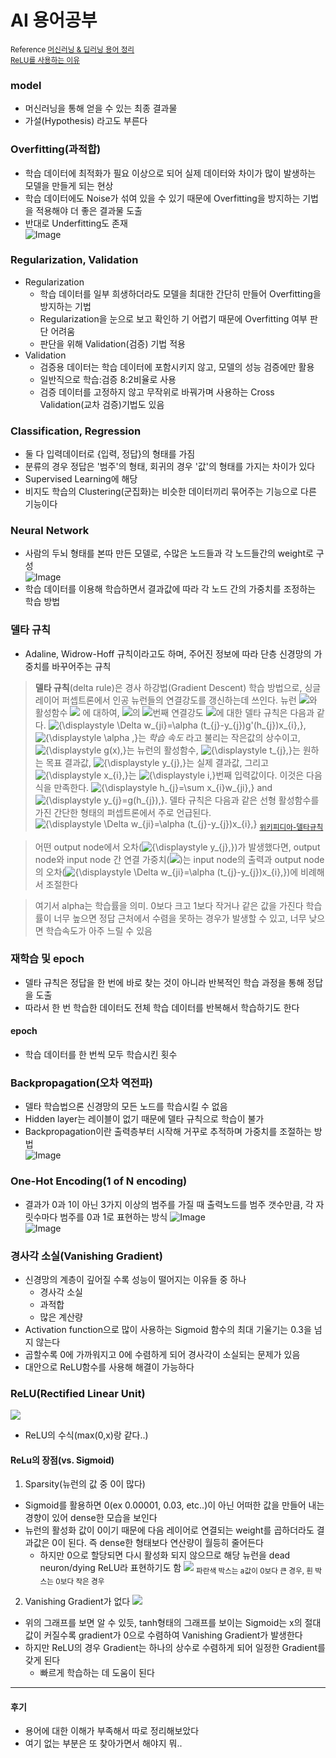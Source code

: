 # AI 용어공부
<sub>Reference
[머신러닝 & 딥러닝 용어 정리](https://snowdeer.github.io/machine-learning/2018/01/04/machine-learning-terminologies/)  
[ReLU를 사용하는 이유](https://joonable.tistory.com/2)</sub>
### model
- 머신러닝을 통해 얻을 수 있는 최종 결과물
- 가설(Hypothesis) 라고도 부른다

### Overfitting(과적합)
- 학습 데이터에 최적화가 필요 이상으로 되어 실제 데이터와 차이가 많이 발생하는 모델을 만들게 되는 현상
- 학습 데이터에도 Noise가 섞여 있을 수 있기 때문에 Overfitting을 방지하는 기법을 적용해야 더 좋은 결과물 도출
- 반대로 Underfitting도 존재  
![Image](https://snowdeer.github.io/assets/machine-learning/014.jpg)

### Regularization, Validation
- Regularization
	- 학습 데이터를 일부 희생하더라도 모델을 최대한 간단히 만들어 Overfitting을 방지하는 기법
	- Regularization을 눈으로 보고 확인하 기 어렵기 때문에 Overfitting 여부 판단 어려움
	- 판단을 위해 Validation(검증) 기법 적용
- Validation
	- 검증용 데이터는 학습 데이터에 포함시키지 않고, 모델의 성능 검증에만 활용
	- 일반직으로 학습:검증 8:2비율로 사용
	- 검증 데이터를 고정하지 않고 무작위로 바꿔가며 사용하는 Cross Validation(교차 검증)기법도 있음

### Classification, Regression
- 둘 다 입력데이터로 {입력, 정답}의 형태를 가짐
- 분류의 경우 정답은 '범주'의 형태, 회귀의 경우 '값'의 형태를 가지는 차이가 있다
- Supervised Learning에 해당
- 비지도 학습의 Clustering(군집화)는 비슷한 데이터끼리 묶어주는 기능으로 다른 기능이다

### Neural Network
- 사람의 두뇌 형태를 본따 만든 모델로, 수많은 노드들과 각 노드들간의 weight로 구성  
![Image](https://snowdeer.github.io/assets/machine-learning/018.png)
- 학습 데이터를 이용해 학습하면서 결과값에 따라 각 노드 간의 가중치를 조정하는 학습 방법

### 델타 규칙
- Adaline, Widrow-Hoff 규칙이라고도 하며, 주어진 정보에 따라 단층 신경망의 가중치를 바꾸어주는 규칙
>**델타 규칙**(delta rule)은 경사 하강법(Gradient Descent) 학습 방법으로, 싱글 레이어 퍼셉트론에서 인공  뉴런들의 연결강도를 갱신하는데 쓰인다. 뉴런 ![](https://wikimedia.org/api/rest_v1/media/math/render/svg/30f268d4be31700461b9f20cabb0724899ad5d27)와 활성함수  ![](https://wikimedia.org/api/rest_v1/media/math/render/svg/f7205fa02cb295a2fc35a03490e8e9276c57fd87)  에 대하여,  ![](https://wikimedia.org/api/rest_v1/media/math/render/svg/30f268d4be31700461b9f20cabb0724899ad5d27)의  ![](https://wikimedia.org/api/rest_v1/media/math/render/svg/a8288705aba0c3da0eae22f3895f572ecc2ccdf8)번째 연결강도 ![](https://wikimedia.org/api/rest_v1/media/math/render/svg/b2a9cfab1fc5918b9f6454f2e2fafbc429f9b4d8)에 대한 델타 규칙은 다음과 같다.
![{\displaystyle \Delta w_{ji}=\alpha (t_{j}-y_{j})g'(h_{j})x_{i}\,}](https://wikimedia.org/api/rest_v1/media/math/render/svg/cb2abbe33735dc29ca9dde430f6f8122e8518cd8),
![{\displaystyle \alpha \,}](https://wikimedia.org/api/rest_v1/media/math/render/svg/652e1fd9c3a2ca00e1a517783cdbb0e18e4181f8)는  _학습 속도_  라고 불리는 작은값의 상수이고, ![{\displaystyle g(x)\,}](https://wikimedia.org/api/rest_v1/media/math/render/svg/f7205fa02cb295a2fc35a03490e8e9276c57fd87)는 뉴런의 활성함수, ![{\displaystyle t_{j}\,}](https://wikimedia.org/api/rest_v1/media/math/render/svg/64cc070672fe73fb215cf81bd834e2aafdd811aa)는 원하는 목표 결과값,  ![{\displaystyle y_{j}\,}](https://wikimedia.org/api/rest_v1/media/math/render/svg/c200b3ca057a992d1fda5c85195ded18a3385171)는 실제 결과값, 그리고 ![{\displaystyle x_{i}\,}](https://wikimedia.org/api/rest_v1/media/math/render/svg/7beb41cde977577a7aa598a9defd58dc8d529bb8)는  ![{\displaystyle i\,}](https://wikimedia.org/api/rest_v1/media/math/render/svg/a8288705aba0c3da0eae22f3895f572ecc2ccdf8)번째 입력값이다. 이것은 다음 식을 만족한다.
![{\displaystyle h_{j}=\sum x_{i}w_{ji}\,}](https://wikimedia.org/api/rest_v1/media/math/render/svg/f10778a0d00e6a3e806cec13c33c2d1098d0a3b1)  and ![{\displaystyle y_{j}=g(h_{j})\,}](https://wikimedia.org/api/rest_v1/media/math/render/svg/d311b57535a523287a2c4274973f3245011585a0).
델타 규칙은 다음과 같은 선형 활성함수를 가진 간단한 형태의 퍼셉트론에서 주로 언급된다.
![{\displaystyle \Delta w_{ji}=\alpha (t_{j}-y_{j})x_{i}\,}](https://wikimedia.org/api/rest_v1/media/math/render/svg/1970928067118ab09d3037a644dda53246148164)
<sub>[위키피디아-델타규칙](https://ko.wikipedia.org/wiki/%EB%8D%B8%ED%83%80_%EA%B7%9C%EC%B9%99)</sub>

> 어떤 output node에서 오차(![{\displaystyle y_{j}\,}](https://wikimedia.org/api/rest_v1/media/math/render/svg/c200b3ca057a992d1fda5c85195ded18a3385171))가 발생했다면, output node와 input node 간 연결 가중치(![](https://wikimedia.org/api/rest_v1/media/math/render/svg/b2a9cfab1fc5918b9f6454f2e2fafbc429f9b4d8))는 input node의 출력과 output node의 오차(![{\displaystyle \Delta w_{ji}=\alpha (t_{j}-y_{j})x_{i}\,}](https://wikimedia.org/api/rest_v1/media/math/render/svg/1970928067118ab09d3037a644dda53246148164))에 비례해서 조절한다

> 여기서 alpha는 학습률을 의미. 0보다 크고 1보다 작거나 같은 값을 가진다
> 학습률이 너무 높으면 정답 근처에서 수렴을 못하는 경우가 발생할 수 있고, 너무 낮으면 학습속도가 아주 느릴 수 있음

### 재학습 및 epoch
- 델타 규칙은 정답을 한 번에 바로 찾는 것이 아니라 반복적인 학습 과정을 통해 정답을 도출
- 따라서 한 번 학습한 데이터도 전체 학습 데이터를 반복해서 학습하기도 한다
#### epoch
- 학습 데이터를 한 번씩 모두 학습시킨 횟수

### Backpropagation(오차 역전파)
- 델타 학습법으론 신경망의 모든 노드를 학습시킬 수 없음
- Hidden layer는 레이블이 없기 때문에 델타 규칙으로 학습이 불가
- Backpropagation이란 출력층부터 시작해 거꾸로 추적하며 가중치를 조절하는 방법  
![Image](https://snowdeer.github.io/assets/machine-learning/019.png)

### One-Hot Encoding(1 of N encoding)
- 결과가 0과 1이 아닌 3가지 이상의 범주를 가질 때 출력노드를 범주 갯수만큼, 각 자릿수마다 범주를 0과 1로 표현하는 방식  ![Image](https://snowdeer.github.io/assets/machine-learning/020.png)  
![Image](https://snowdeer.github.io/assets/machine-learning/021.png)

### 경사각 소실(Vanishing Gradient)
- 신경망의 계층이 깊어질 수록 성능이 떨어지는 이유들 중 하나
	- 경사각 소실
	- 과적합
	- 많은 계산량
- Activation function으로 많이 사용하는 Sigmoid 함수의 최대 기울기는 0.3을 넘지 않는다
- 곱할수록 0에 가까워지고 0에 수렴하게 되어 경사각이 소실되는 문제가 있음
- 대안으로 ReLU함수를 사용해 해결이 가능하다

### ReLU(Rectified Linear Unit)
![](https://t1.daumcdn.net/cfile/tistory/9954A93C5B06AAEB2D)
- ReLU의 수식(max(0,x)랑 같다..)
#### ReLu의 장점(vs. Sigmoid)
1. Sparsity(뉴런의 값 중 0이 많다)
-	Sigmoid를 활용하면 0(ex 0.00001, 0.03, etc..)이 아닌 어떠한 값을 만들어 내는 경향이 있어 dense한 모습을 보인다
-	뉴런의 활성화 값이 0이기 때문에 다음 레이어로 연결되는 weight를 곱하더라도 결과값은 0이 된다. 즉 dense한 형태보다 연산량이 월등히 줄어든다
	-	하지만 0으로 할당되면 다시 활성화 되지 않으므로 해당 뉴런을 dead neuron/dying ReLU라 표현하기도 함
![](https://t1.daumcdn.net/cfile/tistory/995DDF3C5B06AA402B)
<sub>파란색 박스는 a값이 0보다 큰 경우, 흰 박스는 0보다 작은 경우</sub>
2. Vanishing Gradient가 없다
![](https://t1.daumcdn.net/cfile/tistory/999AF5395B06AED927)
- 위의 그래프를 보면 알 수 있듯, tanh형태의 그래프를 보이는 Sigmoid는 x의 절대값이 커질수록 gradient가 0으로 수렴하여 Vanishing Gradient가 발생한다
- 하지만 ReLU의 경우 Gradient는 하나의 상수로 수렴하게 되어 일정한 Gradient를 갖게 된다
	- 빠르게 학습하는 데 도움이 된다 
---
#### 후기
- 용어에 대한 이해가 부족해서 따로 정리해보았다
- 여기 없는 부분은 또 찾아가면서 해야지 뭐..
